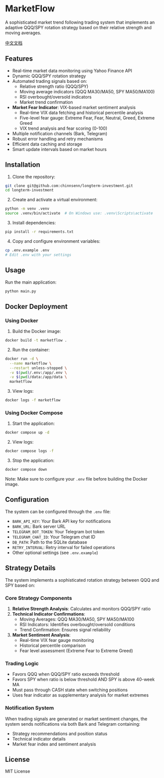 # MarketFlow

A sophisticated market trend following trading system that implements an adaptive QQQ/SPY rotation strategy based on their relative strength and moving averages.

[中文文档](README_cn.md)

## Features

- Real-time market data monitoring using Yahoo Finance API
- Dynamic QQQ/SPY rotation strategy
- Automated trading signals based on:
  - Relative strength ratio (QQQ/SPY)
  - Moving average indicators (QQQ MA30/MA50, SPY MA50/MA100)
  - RSI overbought/oversold indicators
  - Market trend confirmation
- **Market Fear Indicator**: VIX-based market sentiment analysis
  - Real-time VIX data fetching and historical percentile analysis
  - Five-level fear gauge: Extreme Fear, Fear, Neutral, Greed, Extreme Greed
  - VIX trend analysis and fear scoring (0-100)
- Multiple notification channels (Bark, Telegram)
- Robust error handling and retry mechanisms
- Efficient data caching and storage
- Smart update intervals based on market hours

## Installation

1. Clone the repository:
```bash
git clone git@github.com:chinnsenn/longterm-investment.git
cd longterm-investment
```

2. Create and activate a virtual environment:
```bash
python -m venv .venv
source .venv/bin/activate  # On Windows use: .venv\Scripts\activate
```

3. Install dependencies:
```bash
pip install -r requirements.txt
```

4. Copy and configure environment variables:
```bash
cp .env.example .env
# Edit .env with your settings
```

## Usage

Run the main application:
```bash
python main.py
```

## Docker Deployment

### Using Docker

1. Build the Docker image:
```bash
docker build -t marketflow .
```

2. Run the container:
```bash
docker run -d \
  --name marketflow \
  --restart unless-stopped \
  -v $(pwd)/.env:/app/.env \
  -v $(pwd)/data:/app/data \
  marketflow
```

3. View logs:
```bash
docker logs -f marketflow
```

### Using Docker Compose

1. Start the application:
```bash
docker compose up -d
```

2. View logs:
```bash
docker compose logs -f
```

3. Stop the application:
```bash
docker compose down
```

Note: Make sure to configure your `.env` file before building the Docker image.

## Configuration

The system can be configured through the `.env` file:
- `BARK_API_KEY`: Your Bark API key for notifications
- `BARK_URL`: Bark server URL
- `TELEGRAM_BOT_TOKEN`: Your Telegram bot token
- `TELEGRAM_CHAT_ID`: Your Telegram chat ID
- `DB_PATH`: Path to the SQLite database
- `RETRY_INTERVAL`: Retry interval for failed operations
- Other optional settings (see `.env.example`)

## Strategy Details

The system implements a sophisticated rotation strategy between QQQ and SPY based on:

### Core Strategy Components
1. **Relative Strength Analysis**: Calculates and monitors QQQ/SPY ratio
2. **Technical Indicator Confirmations**:
   - Moving Averages: QQQ MA30/MA50, SPY MA50/MA100
   - RSI Indicators: Identifies overbought/oversold conditions
   - Trend Confirmation: Ensures signal reliability
3. **Market Sentiment Analysis**:
   - Real-time VIX fear gauge monitoring
   - Historical percentile comparison
   - Fear level assessment (Extreme Fear to Extreme Greed)

### Trading Logic
- Favors QQQ when QQQ/SPY ratio exceeds threshold
- Favors SPY when ratio is below threshold AND SPY is above 40-week MA
- Must pass through CASH state when switching positions
- Uses fear indicator as supplementary analysis for market extremes

### Notification System
When trading signals are generated or market sentiment changes, the system sends notifications via both Bark and Telegram containing:
- Strategy recommendations and position status
- Technical indicator details
- Market fear index and sentiment analysis

## License

MIT License
